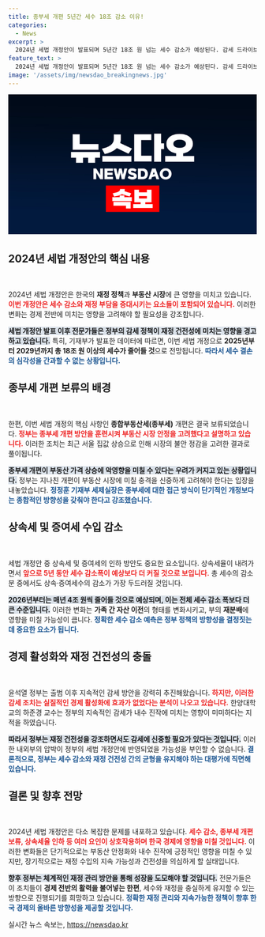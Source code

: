 ```yaml
---
title: 종부세 개편 5년간 세수 18조 감소 이유!
categories:
  - News
excerpt: >
  2024년 세법 개정안이 발표되며 5년간 18조 원 넘는 세수 감소가 예상된다. 감세 드라이브 속에서 재정 건전성 우려가 커지는 가운데, 종부세 개편은 보류되며 서울 집값 상승 우려가 확대되고 있다. Click to uncover the full impact!
feature_text: >
  2024년 세법 개정안이 발표되며 5년간 18조 원 넘는 세수 감소가 예상된다. 감세 드라이브 속에서 재정 건전성 우려가 커지는 가운데, 종부세 개편은 보류되며 서울 집값 상승 우려가 확대되고 있다. Click to uncover the full impact!
image: '/assets/img/newsdao_breakingnews.jpg'
---
```


<p><img src="/assets/img/newsdao_breakingnews.jpg" alt="implanttips 속보" /></p>

<h2 data-ke-size="size26">2024년 세법 개정안의 핵심 내용</h2>

<p data-ke-size="size16">&nbsp;</p>

<p>2024년 세법 개정안은 한국의 <strong>재정 정책</strong>과 <strong>부동산 시장</strong>에 큰 영향을 미치고 있습니다. <b><span style="color: #ee2323;">이번 개정안은 세수 감소와 재정 부담을 증대시키는 요소들이 포함되어 있습니다.</span></b>  이러한 변화는 경제 전반에 미치는 영향을 고려해야 할 필요성을 강조합니다. </p>

<p><b><span style="background-color: #21538527;">세법 개정안 발표 이후 전문가들은 정부의 감세 정책이 재정 건전성에 미치는 영향을 경고하고 있습니다.</span></b> 특히, 기재부가 발표한 데이터에 따르면, 이번 세법 개정으로 <strong>2025년부터 2029년까지 총 18조 원 이상의 세수가 줄어들 것</strong>으로 전망됩니다. <b><span style="color: #1a5490;">따라서 세수 결손의 심각성을 간과할 수 없는 상황입니다.</span></b></p>

<h2 data-ke-size="size26">종부세 개편 보류의 배경</h2>

<p data-ke-size="size16">&nbsp;</p>

<p>한편, 이번 세법 개정의 핵심 사항인 <strong>종합부동산세(종부세)</strong> 개편은 결국 보류되었습니다. <b><span style="color: #ee2323;">정부는 종부세 개편 방안을 훈련시켜 부동산 시장 안정을 고려했다고 설명하고 있습니다.</span></b> 이러한 조치는 최근 서울 집값 상승으로 인해 시장의 불안 정감을 고려한 결과로 풀이됩니다.</p>

<p><b><span style="background-color: #21538527;">종부세 개편이 부동산 가격 상승에 악영향을 미칠 수 있다는 우려가 커지고 있는 상황입니다.</span></b> 정부는 지나친 개편이 부동산 시장에 미칠 충격을 신중하게 고려해야 한다는 입장을 내놓았습니다. <b><span style="color: #1a5490;">정정훈 기재부 세제실장은 종부세에 대한 접근 방식이 단기적인 개정보다는 종합적인 방향성을 갖춰야 한다고 강조했습니다.</span></b></p>

<h2 data-ke-size="size26">상속세 및 증여세 수입 감소</h2>

<p data-ke-size="size16">&nbsp;</p>

<p>세법 개정안 중 상속세 및 증여세의 인하 방안도 중요한 요소입니다. 상속세율이 내려가면서 <b><span style="color: #ee2323;">앞으로 5년 동안 세수 감소폭이 예상보다 더 커질 것으로 보입니다.</span></b> 총 세수의 감소분 중에서도 상속·증여세수의 감소가 가장 두드러질 것입니다. </p>

<p><b><span style="background-color: #21538527;">2026년부터는 매년 4조 원씩 줄어들 것으로 예상되며, 이는 전체 세수 감소 폭보다 더 큰 수준입니다.</span></b> 이러한 변화는 <strong>가족 간 자산 이전</strong>의 형태를 변화시키고, 부의 <strong>재분배</strong>에 영향을 미칠 가능성이 큽니다. <b><span style="color: #1a5490;">정확한 세수 감소 예측은 정부 정책의 방향성을 결정짓는데 중요한 요소가 됩니다.</span></b></p>

<h2 data-ke-size="size26">경제 활성화와 재정 건전성의 충돌</h2>

<p data-ke-size="size16">&nbsp;</p>

<p>윤석열 정부는 출범 이후 지속적인 감세 방안을 강력히 추진해왔습니다. <b><span style="color: #ee2323;">하지만, 이러한 감세 조치는 실질적인 경제 활성화에 효과가 없었다는 분석이 나오고 있습니다.</span></b> 한양대학교의 하준경 교수는 정부의 지속적인 감세가 내수 진작에 미치는 영향이 미미하다는 지적을 하였습니다.</p>

<p><b><span style="background-color: #21538527;">따라서 정부는 재정 건전성을 강조하면서도 감세에 신중할 필요가 있다는 것입니다.</span></b> 이러한 내외부의 압박이 정부의 세법 개정안에 반영되었을 가능성을 부인할 수 없습니다. <b><span style="color: #1a5490;">결론적으로, 정부는 세수 감소와 재정 건전성 간의 균형을 유지해야 하는 대평가에 직면해 있습니다.</span></b></p>

<h2 data-ke-size="size26">결론 및 향후 전망</h2>

<p data-ke-size="size16">&nbsp;</p>

<p>2024년 세법 개정안은 다소 복잡한 문제를 내포하고 있습니다. <b><span style="color: #ee2323;">세수 감소, 종부세 개편 보류, 상속세율 인하 등 여러 요인이 상호작용하며 한국 경제에 영향을 미칠 것입니다.</span></b> 이러한 변화들은 단기적으로는 부동산 안정화와 내수 진작에 긍정적인 영향을 미칠 수 있지만, 장기적으로는 재정 수입의 지속 가능성과 건전성을 의심하게 할 실태입니다.</p>

<p><b><span style="background-color: #21538527;">향후 정부는 체계적인 재정 관리 방안을 통해 성장을 도모해야 할 것입니다.</span></b> 전문가들은 이 조치들이 <strong>경제 전반의 활력을 불어넣는 한편</strong>, 세수와 재정을 충실하게 유지할 수 있는 방향으로 진행되기를 희망하고 있습니다. <b><span style="color: #1a5490;">정확한 재정 관리와 지속가능한 정책이 향후 한국 경제의 올바른 방향성을 제공할 것입니다.</span></b></p>

<p data-ke-size="size16"></p>
실시간 뉴스 속보는, <a href="https://newsdao.kr" rel="dofollow">https://newsdao.kr</a>


